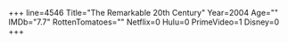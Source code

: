 +++
line=4546
Title="The Remarkable 20th Century"
Year=2004
Age=""
IMDb="7.7"
RottenTomatoes=""
Netflix=0
Hulu=0
PrimeVideo=1
Disney=0
+++


